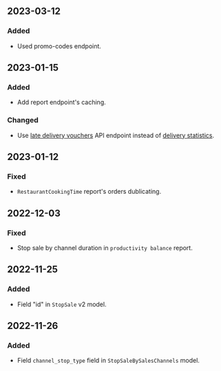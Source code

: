 2023-03-12
---

### Added

- Used promo-codes endpoint. 


2023-01-15
---

### Added

- Add report endpoint's caching.

### Changed

- Use [late delivery vouchers](https://dodo-brands.stoplight.io/docs/dodo-is/f3c261f246fc0-dostavka-sertifikaty-za-opozdanie) API endpoint instead of [delivery statistics](https://dodo-brands.stoplight.io/docs/dodo-is/2845c1de4776d-dostavka-statistika).


2023-01-12
---

### Fixed

- `RestaurantCookingTime` report's orders dublicating.


2022-12-03
---

### Fixed

- Stop sale by channel duration in `productivity balance` report.

2022-11-25
--- 

### Added

- Field "id" in `StopSale` v2 model.

2022-11-26
---

### Added

- Field `channel_stop_type` field in `StopSaleBySalesChannels` model.
